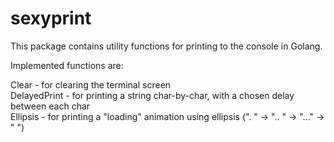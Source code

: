 # sexyprint
This package contains utility functions for printing to the console in Golang.

Implemented functions are:

Clear - for clearing the terminal screen\
DelayedPrint - for printing a string char-by-char, with a chosen delay between each char\
Ellipsis - for printing a "loading" animation using ellipsis (".  " -> ".. " -> "..." -> "   ")

